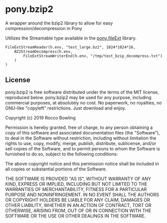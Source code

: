 # pony.bzip2
A wrapper around the bzip2 library to allow for easy compression/decompression in Pony

Utilizes the Streamable type available in the [pony.fileExt](https://github.com/KittyMac/pony.fileExt) library.

```
FileExtStreamReader(h.env, "test_large.bz2", 1024*1024*16,
	BZ2StreamDecompress(h.env,
		FileExtStreamWriterEnd(h.env, "/tmp/test_bzip_decompress.txt")
	)
)
```

## License

pony.bzip2 is free software distributed under the terms of the MIT license, reproduced below. pony.bzip2 may be used for any purpose, including commercial purposes, at absolutely no cost. No paperwork, no royalties, no GNU-like "copyleft" restrictions. Just download and enjoy.

Copyright (c) 2019 Rocco Bowling

Permission is hereby granted, free of charge, to any person obtaining a copy of this software and associated documentation files (the "Software"), to deal in the Software without restriction, including without limitation the rights to use, copy, modify, merge, publish, distribute, sublicense, and/or sell copies of the Software, and to permit persons to whom the Software is furnished to do so, subject to the following conditions:

The above copyright notice and this permission notice shall be included in all copies or substantial portions of the Software.

THE SOFTWARE IS PROVIDED "AS IS", WITHOUT WARRANTY OF ANY KIND, EXPRESS OR IMPLIED, INCLUDING BUT NOT LIMITED TO THE WARRANTIES OF MERCHANTABILITY, FITNESS FOR A PARTICULAR PURPOSE AND NONINFRINGEMENT. IN NO EVENT SHALL THE AUTHORS OR COPYRIGHT HOLDERS BE LIABLE FOR ANY CLAIM, DAMAGES OR OTHER LIABILITY, WHETHER IN AN ACTION OF CONTRACT, TORT OR OTHERWISE, ARISING FROM, OUT OF OR IN CONNECTION WITH THE SOFTWARE OR THE USE OR OTHER DEALINGS IN THE SOFTWARE.